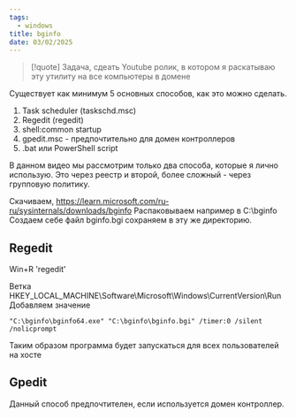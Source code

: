 ```yaml
---
tags:
  - windows
title: bginfo
date: 03/02/2025
---
```

> [!quote] Задача, сдеать Youtube ролик, в котором я раскатываю эту утилиту на все компьютеры в домене

Существует как минимум 5 основных способов, как это можно сделать.
1. Task scheduler (taskschd.msc)
2. Regedit (regedit)
3. shell:common startup 
4. gpedit.msc - предпочтительно для домен контроллеров
5. .bat или PowerShell script

В данном видео мы рассмотрим только два способа, которые я лично использую. Это через реестр и второй, более сложный - через групповую политику.

Скачиваем, https://learn.microsoft.com/ru-ru/sysinternals/downloads/bginfo 
Распаковываем например в C:\bginfo\
Создаем себе файл bginfo.bgi сохраняем в эту же директорию.

## Regedit
Win+R 'regedit'

Ветка HKEY_LOCAL_MACHINE\Software\Microsoft\Windows\CurrentVersion\Run
Добавляем значение
```
"C:\bginfo\bginfo64.exe" "C:\bginfo\bginfo.bgi" /timer:0 /silent /nolicprompt
```
Таким образом программа будет запускаться для всех пользователей на хосте

## Gpedit
Данный способ предпочтителен, если используется домен контроллер.

